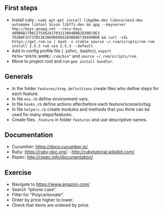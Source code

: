 ## First steps

- Install ruby : `sudo apt-get install libgdbm-dev libncurses5-dev automake libtool bison libffi-dev && gpg --keyserver hkp://keys.gnupg.net --recv-keys 409B6B1796C275462A1703113804BB82D39DC0E3 7D2BAF1CF37B13E2069D6956105BD0E739499BDB && curl -sSL https://get.rvm.io | bash -s stable source ~/.rvm/scripts/rvm rvm install 2.5.3 rvm use 2.5.3 --default`
- Add in config profile file ( .zshrc, .bashrc), `export PATH="$PATH:$HOME/.rvm/bin"` and `source ~/.rvm/scripts/rvm`.
- Move to project root and run `gem install bundler`.

## Generals

- In the folder `features/step_definitions` create files who define steps for each feature.
- In file `env.rb` define environment vars.
- In file `hooks.rb` define actions after/before each feature/scenario/tag.
- In file `helpers.rb` create modules and methods that you think can be used for many steps/features.
- Create files `.feature` in folder `features` and use descriptive names.

## Documentation

- Cucumber: https://docs.cucumber.io/
- Ruby: https://ruby-doc.org/ - http://rubytutorial.wikidot.com/
- Rspec: http://rspec.info/documentation/

## Exercise

- Navigate to https://www.amazon.com/
- Search “iphone case”.
- Filter for “Polycarbonate”.
- Order by price higher to lower.
- Check that items are ordered by price.
